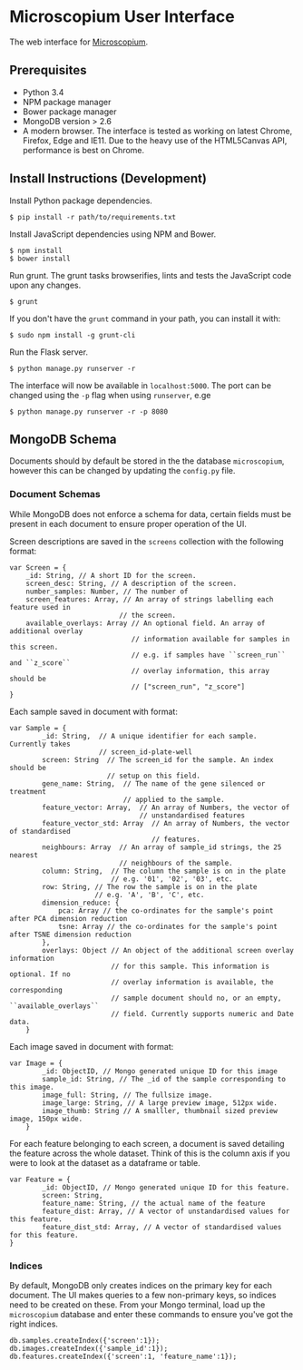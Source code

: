 # Microscopium User Interface

The web interface for [Microscopium](https://github.com/microscopium/microscopium).

Prerequisites
-------------

* Python 3.4
* NPM package manager
* Bower package manager
* MongoDB version > 2.6
* A modern browser. The interface is tested as working on 
    latest Chrome, Firefox, Edge and IE11. Due to the heavy use of the HTML5Canvas API,
    performance is best on Chrome.

Install Instructions (Development)
----------------------------------

Install Python package dependencies.

```console
$ pip install -r path/to/requirements.txt
```

Install JavaScript dependencies using NPM and Bower.

```console
$ npm install
$ bower install
```

Run grunt. The grunt tasks browserifies, lints and tests the JavaScript code upon any changes.

```console
$ grunt
```

If you don't have the `grunt` command in your path, you can install it
with:

```console
$ sudo npm install -g grunt-cli
```

Run the Flask server.

```console
$ python manage.py runserver -r
```

The interface will now be available in ``localhost:5000``. The port can be changed using the ``-p``
flag when using ``runserver``, e.ge

```console
$ python manage.py runserver -r -p 8080
```

MongoDB Schema
--------------

Documents should by default be stored in the the database ``microscopium``,
however this can be changed by updating the ``config.py`` file.

### Document Schemas ###

While MongoDB does not enforce a schema for data, certain fields must be present in
each document to ensure proper operation of the UI.

Screen descriptions are saved in the ``screens`` collection with the
following format:

```
var Screen = {
    _id: String, // A short ID for the screen.
    screen_desc: String, // A description of the screen.
    number_samples: Number, // The number of
    screen_features: Array, // An array of strings labelling each feature used in
                           // the screen.
    available_overlays: Array // An optional field. An array of additional overlay
                              // information available for samples in this screen.
                              // e.g. if samples have ``screen_run`` and ``z_score``
                              // overlay information, this array should be 
                              // ["screen_run", "z_score"]
}
```

Each sample saved in document with format:

```
var Sample = {
        _id: String,  // A unique identifier for each sample. Currently takes
                      // screen_id-plate-well
        screen: String  // The screen_id for the sample. An index should be
                        // setup on this field.
        gene_name: String,  // The name of the gene silenced or treatment
                            // applied to the sample.
        feature_vector: Array,  // An array of Numbers, the vector of
                                // unstandardised features
        feature_vector_std: Array  // An array of Numbers, the vector of standardised
                                   // features.
        neighbours: Array  // An array of sample_id strings, the 25 nearest
                           // neighbours of the sample.
        column: String,  // The column the sample is on in the plate
                         // e.g. '01', '02', '03', etc.
        row: String, // The row the sample is on in the plate
                     // e.g. 'A', 'B', 'C', etc.
        dimension_reduce: {
            pca: Array // the co-ordinates for the sample's point after PCA dimension reduction
            tsne: Array // the co-ordinates for the sample's point after TSNE dimension reduction
        },
        overlays: Object // An object of the additional screen overlay information
                         // for this sample. This information is optional. If no 
                         // overlay information is available, the corresponding
                         // sample document should no, or an empty, ``available_overlays``
                         // field. Currently supports numeric and Date data.
    }
```

Each image saved in document with format:

```
var Image = {
        _id: ObjectID, // Mongo generated unique ID for this image
        sample_id: String, // The _id of the sample corresponding to this image.
        image_full: String, // The fullsize image.
        image_large: String, // A large preview image, 512px wide.
        image_thumb: String // A smalller, thumbnail sized preview image, 150px wide.
    }
```

For each feature belonging to each screen, a document is saved detailing the feature
across the whole dataset. Think of this is the column axis if you were to look at the
dataset as a dataframe or table.

```
var Feature = {
        _id: ObjectID, // Mongo generated unique ID for this feature.
        screen: String,
        feature_name: String, // the actual name of the feature
        feature_dist: Array, // A vector of unstandardised values for this feature.
        feature_dist_std: Array, // A vector of standardised values for this feature.
}
```
### Indices ###

By default, MongoDB only creates indices on the primary key for each document.
The UI makes queries to a few non-primary keys, so indices need to be created on these.
From your Mongo terminal, load up the ``microscopium`` database and enter these commands
to ensure you've got the right indices.

```
db.samples.createIndex({'screen':1});
db.images.createIndex({'sample_id':1});
db.features.createIndex({'screen':1, 'feature_name':1});
```

